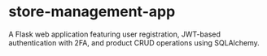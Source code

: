 # store-management-app
A Flask web application featuring user registration, JWT-based authentication with 2FA, and product CRUD operations using SQLAlchemy.
